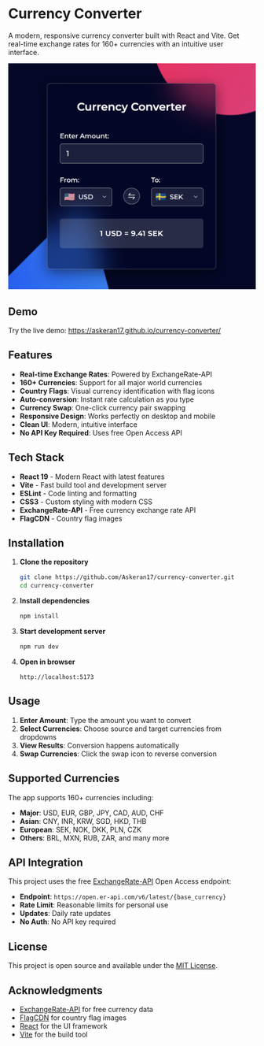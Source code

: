 # Currency Converter

A modern, responsive currency converter built with React and Vite. Get real-time exchange rates for 160+ currencies with an intuitive user interface.

![Currency Converter](./src/assets/home.png)

## Demo

Try the live demo: https://askeran17.github.io/currency-converter/

## Features

- **Real-time Exchange Rates**: Powered by ExchangeRate-API
- **160+ Currencies**: Support for all major world currencies
- **Country Flags**: Visual currency identification with flag icons
- **Auto-conversion**: Instant rate calculation as you type
- **Currency Swap**: One-click currency pair swapping
- **Responsive Design**: Works perfectly on desktop and mobile
- **Clean UI**: Modern, intuitive interface
- **No API Key Required**: Uses free Open Access API

## Tech Stack

- **React 19** - Modern React with latest features
- **Vite** - Fast build tool and development server
- **ESLint** - Code linting and formatting
- **CSS3** - Custom styling with modern CSS
- **ExchangeRate-API** - Free currency exchange rate API
- **FlagCDN** - Country flag images

## Installation

1. **Clone the repository**
   ```bash
   git clone https://github.com/Askeran17/currency-converter.git
   cd currency-converter
   ```

2. **Install dependencies**
   ```bash
   npm install
   ```

3. **Start development server**
   ```bash
   npm run dev
   ```

4. **Open in browser**
   ```
   http://localhost:5173
   ```

## Usage

1. **Enter Amount**: Type the amount you want to convert
2. **Select Currencies**: Choose source and target currencies from dropdowns
3. **View Results**: Conversion happens automatically
4. **Swap Currencies**: Click the swap icon to reverse conversion

## Supported Currencies

The app supports 160+ currencies including:

- **Major**: USD, EUR, GBP, JPY, CAD, AUD, CHF
- **Asian**: CNY, INR, KRW, SGD, HKD, THB
- **European**: SEK, NOK, DKK, PLN, CZK
- **Others**: BRL, MXN, RUB, ZAR, and many more

## API Integration

This project uses the free [ExchangeRate-API](https://exchangerate-api.com/) Open Access endpoint:

- **Endpoint**: `https://open.er-api.com/v6/latest/{base_currency}`
- **Rate Limit**: Reasonable limits for personal use
- **Updates**: Daily rate updates
- **No Auth**: No API key required

## License

This project is open source and available under the [MIT License](LICENSE).

## Acknowledgments

- [ExchangeRate-API](https://exchangerate-api.com/) for free currency data
- [FlagCDN](https://flagcdn.com/) for country flag images
- [React](https://reactjs.org/) for the UI framework
- [Vite](https://vitejs.dev/) for the build tool
